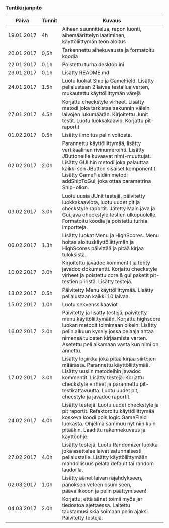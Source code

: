 ### Tuntikirjanpito
Päivä | Tunnit | Kuvaus
--------------- | ----- | ------
19.01.2017 | 4h | Aiheen suunnittelua, repon luonti, aihemäärittelyn laatiminen, käyttöliittymän teon aloitus
20.01.2017| 0,5h | Tarkennettu aihekuvausta ja formatoitu koodia
22.01.2017| 0.1h | Poistettu turha desktop.ini
23.01.2017| 0.1h | Lisätty README.md
24.01.2017| 1.5h | Luotu luokat Ship ja GameField. Lisätty pelialustaan 2 laivaa testailua varten, mukautettu käyttöliittymän värejä
27.01.2017| 4.5h | Korjattu checkstyle virheet. Lisätty metodi joka tarkistaa sekunnin välein laivojen lukumäärän. Kirjoitettu Junit testit. Luotu luokkakaavio. Korjattu pit-raportit
01.02.2017| 0.5h | Lisätty ilmoitus pelin voitosta.
02.02.2017| 2.0h | Parannettu käyttöliittymää, lisätty vertikaalinen rivinumerointi. Lisätty JButtoneille kuvaavat nimi-muuttujat. Lisätty GUI:hin metodi joka palauttaa kaikki sen JButton sisäiset komponentit. Lisätty GameFieldiin metodi addShipToGui, joka ottaa parametrina Ship-olion.
03.02.2017| 3.0h | Luotu uusia JUnit testejä, päivitetty luokkakaaviota, luotu uudet pit ja checkstyle raportit. Jätetty Main.java ja Gui.java checkstyle testien ulkopuolelle. Formatoitu koodia ja poistettu turhia importteja.
06.02.2017| 1.3h | Lisätty luokat Menu ja HighScores. Menu hoitaa aloituskäyttöliittymän ja HighScores päivittää ja pitää kirjaa tuloksista.
10.02.2017| 3.0h | Kirjoitettu javadoc kommentit ja tehty javadoc dokumentti. Korjattu checkstyle virheet ja poistettu core & gui paketit pit-testien piiristä. Lisätty testejä. 
13.02.2017| 0.5h | Päivitetty Menu käyttöliittymää. Lisätty pelialustaan kaikki 10 laivaa. 
15.02.2017| 1.0h | Luotu sekvenssikaaviot
16.02.2017| 2.0h | Päivitetty ja lisätty testejä, päivitetty menu käyttöliittymään. Korjattu highscore luokan metodit toimimaan oikein. Lisätty pelin alkuun kysely jossa pelaaja antaa nimensä tulosten kirjaamista varten. Asetettu peli alkamaan vasta kun nimi on annettu.
17.02.2017| 3.0h | Lisätty logiikka joka pitää kirjaa siirtojen määrästä. Parannettu käyttöliittymää. Lisätty uusiin metodeihin javadoc kommentit. Lisätty testejä. Korjattu checkstyle virheet ja parannettu pit-testikattavuutta. Luotu uudet pit, checstyle ja javadoc raportit.
24.02.2017| 4.0h | Lisätty testejä. Luotu uudet checkstyle ja pit raportit. Refaktoroitu käyttöliittymää koskeva koodi pois logic.GameField luokasta. Ohjelma sammuu nyt niin kuin pitääkin. Laadittu rakennekuvaus ja käyttöohje. 
27.02.2017| 4.0h | Lisätty testejä. Luotu Randomizer luokka joka asettelee laivat satunnaisesti pelialustalle. Lisätty käyttöliittymään mahdollisuus pelata default tai random laudoilla.
02.03.2017| 1.0h | Lisätty äänet laivan räjähdykseen, panoksen veteen osumiseen, päävalikkoon ja pelin päättymiseen!
04.03.2017| 2.0h | Korjattu, että äänet toimii myös jar tiedostoa ajettaessa. Laitettu taustamusiikkia soimaan pelin ajaksi. Päivitetty testejä.